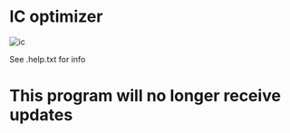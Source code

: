 # IC optimizer
![ic](https://github.com/user-attachments/assets/cc65b139-4956-4145-a055-7188b31dbdfc)

See .help.txt for info

# This program will no longer receive updates
